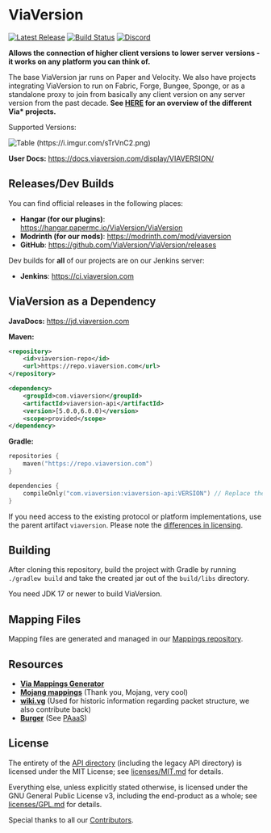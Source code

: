 # ViaVersion

[![Latest Release](https://img.shields.io/github/v/release/ViaVersion/ViaVersion)](https://viaversion.com)
[![Build Status](https://github.com/ViaVersion/ViaVersion/actions/workflows/gradle.yml/badge.svg?branch=master)](https://github.com/ViaVersion/ViaVersion/actions)
[![Discord](https://img.shields.io/badge/chat-on%20discord-blue.svg)](https://viaversion.com/discord)

**Allows the connection of higher client versions to lower server versions -
it works on any platform you can think of.**

The base ViaVersion jar runs on Paper and Velocity. We also have projects integrating ViaVersion to run
on Fabric, Forge, Bungee, Sponge, or as a standalone proxy to join from basically any client version on
any server version from the past decade. **See [HERE](https://github.com/ViaVersion) for an overview of the different Via\* projects.**

Supported Versions:

![Table (https://i.imgur.com/sTrVnC2.png)](https://i.imgur.com/sTrVnC2.png)

**User Docs:** https://docs.viaversion.com/display/VIAVERSION/

Releases/Dev Builds
--------
You can find official releases in the following places:

- **Hangar (for our plugins)**: https://hangar.papermc.io/ViaVersion/ViaVersion
- **Modrinth (for our mods)**: https://modrinth.com/mod/viaversion
- **GitHub**: https://github.com/ViaVersion/ViaVersion/releases

Dev builds for **all** of our projects are on our Jenkins server:

- **Jenkins**: https://ci.viaversion.com

ViaVersion as a Dependency
----------

**JavaDocs:** https://jd.viaversion.com

**Maven:**

```xml
<repository>
    <id>viaversion-repo</id>
    <url>https://repo.viaversion.com</url>
</repository>
```

```xml
<dependency>
    <groupId>com.viaversion</groupId>
    <artifactId>viaversion-api</artifactId>
    <version>[5.0.0,6.0.0)</version>
    <scope>provided</scope>
</dependency>
```

**Gradle:**

```kotlin
repositories {
    maven("https://repo.viaversion.com")
}

dependencies {
    compileOnly("com.viaversion:viaversion-api:VERSION") // Replace the version
}
```

If you need access to the existing protocol or platform implementations, use the parent artifact `viaversion`.
Please note the [differences in licensing](#license).


Building
--------
After cloning this repository, build the project with Gradle by running `./gradlew build` and take the created jar out
of the `build/libs` directory.

You need JDK 17 or newer to build ViaVersion.


Mapping Files
--------------
Mapping files are generated and managed in our [Mappings repository](https://github.com/ViaVersion/Mappings).


Resources
--------

- **[Via Mappings Generator](https://github.com/ViaVersion/Mappings)**
- **[Mojang mappings](https://minecraft.wiki/w/Obfuscation_map)** (Thank you, Mojang, very cool)
- **[wiki.vg](https://wiki.vg)** (Used for historic information regarding packet structure, we also contribute back)
- **[Burger](https://github.com/Pokechu22/Burger)** (See [PAaaS](https://github.com/Matsv/Paaas))

License
--------
The entirety of the [API directory](api) (including the legacy API directory) is licensed under the MIT License;
see [licenses/MIT.md](licenses/MIT.md) for
details.

Everything else, unless explicitly stated otherwise, is licensed under the GNU General Public License v3, including the
end-product as a whole; see [licenses/GPL.md](licenses/GPL.md) for details.

Special thanks to all our [Contributors](https://github.com/ViaVersion/ViaVersion/graphs/contributors).
